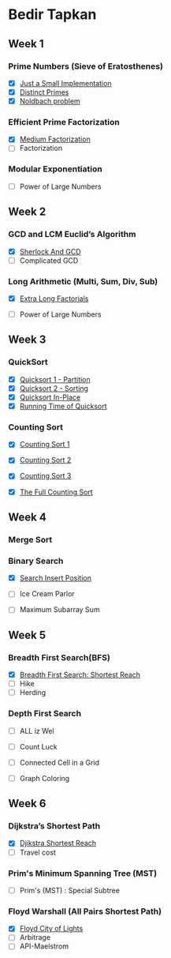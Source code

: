 # Bedir Tapkan

## Week 1
### Prime Numbers (Sieve of Eratosthenes)
- [x] [Just a Small Implementation]()
- [x] [Distinct Primes]()
- [x] [Noldbach problem]()

### Efficient Prime Factorization
- [x] [Medium Factorization]()
- [ ] Factorization

### Modular Exponentiation
- [ ] Power of Large Numbers


## Week 2
### GCD and LCM Euclid’s Algorithm
- [x] [Sherlock And GCD](https://github.com/NAU-ACM/ACM-ICPC-Lab-HW/blob/master/Nadide/Questions/SherlockAndGCD.cpp)
- [ ] Complicated GCD

### Long Arithmetic (Multi, Sum, Div, Sub)
- [x] [Extra Long Factorials](https://github.com/NAU-ACM/ACM-ICPC-Lab-HW/blob/master/Nadide/Questions/ExtraLongFactorials.cpp) 
- [ ] Power of Large Numbers


## Week 3
### QuickSort
- [x] [Quicksort 1 - Partition](https://github.com/NAU-ACM/ACM-ICPC-Lab-HW/blob/master/Nadide/Questions/quickSort1_partition.c)
- [x] [Quicksort 2 - Sorting](https://github.com/NAU-ACM/ACM-ICPC-Lab-HW/blob/master/Nadide/Questions/quickSort2_sorting.c)
- [x] [Quicksort In-Place](https://github.com/NAU-ACM/ACM-ICPC-Lab-HW/blob/master/Nadide/Questions/quickSort_inPlace.c)
- [x] [Running Time of Quicksort](https://github.com/NAU-ACM/ACM-ICPC-Lab-HW/blob/master/Nadide/Questions/runningTimeOfQuicksort.c)

### Counting Sort
- [x] [Counting Sort 1](https://github.com/NAU-ACM/ACM-ICPC-Lab-HW/blob/master/Nadide/Questions/countingSort1.c)
- [x] [Counting Sort 2](https://github.com/NAU-ACM/ACM-ICPC-Lab-HW/blob/master/Nadide/Questions/countingSort2.c)
- [x] [Counting Sort 3](https://github.com/NAU-ACM/ACM-ICPC-Lab-HW/blob/master/Nadide/Questions/countingSort3.c)
- [x] [The Full Counting Sort](https://github.com/NAU-ACM/ACM-ICPC-Lab-HW/blob/master/Nadide/Questions/theFullCountingSort.c)


## Week 4
### Merge Sort

### Binary Search
- [x] [Search Insert Position]()
- [ ] Ice Cream Parlor
- [ ] Maximum Subarray Sum


## Week 5
### Breadth First Search(BFS)
- [x] [Breadth First Search: Shortest Reach](https://github.com/NAU-ACM/ACM-ICPC-Lab-HW/blob/master/Nadide/Questions/breadthFirstSearchShortestPath.c)
- [ ] Hike
- [ ] Herding

### Depth First Search
- [ ] ALL iz Wel
- [ ] Count Luck
- [ ] Connected Cell in a Grid
- [ ] Graph Coloring


## Week 6
### Dijkstra’s Shortest Path
- [x] [Djikstra Shortest Reach](https://github.com/NAU-ACM/ACM-ICPC-Lab-HW/blob/master/Nadide/Questions/dijkstraShortestPath.c)
- [ ] Travel cost

### Prim's Minimum Spanning Tree (MST)
- [ ] Prim's (MST) : Special Subtree

### Floyd Warshall (All Pairs Shortest Path)
- [x] [Floyd City of Lights](https://github.com/NAU-ACM/ACM-ICPC-Lab-HW/blob/master/Nadide/Questions/floydCityOfBlindingLights.c)
- [ ] Arbitrage
- [ ] API-Maelstrom